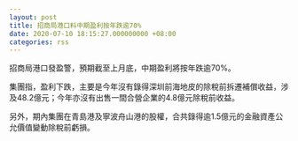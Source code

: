 ```yaml
---
layout: post
title: 招商局港口料中期盈利按年跌逾70%
date: 2020-07-10 18:15:27.000000000 +08:00
categories: rss
---
```


招商局港口發盈警，預期截至上月底，中期盈利將按年跌逾70%。

集團指，盈利下跌，主要是今年沒有錄得深圳前海地皮的除稅前拆遷補償收益，涉及48.2億元；今年亦沒有出售一間合營企業的4.8億元除稅前收益。

另外，期內集團在青島港及寧波舟山港的股權，合共錄得逾1.5億元的金融資產公允價值變動除稅前虧損。
